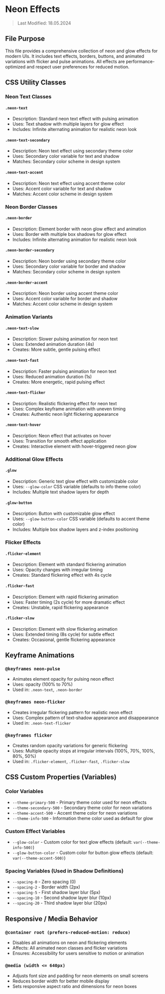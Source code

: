 # Neon Effects
> Last Modified: 18.05.2024

## File Purpose

This file provides a comprehensive collection of neon and glow effects for modern UIs. It includes text effects, borders, buttons, and animated variations with flicker and pulse animations. All effects are performance-optimized and respect user preferences for reduced motion.

## CSS Utility Classes

### Neon Text Classes

#### `.neon-text`
- Description: Standard neon text effect with pulsing animation
- Uses: Text shadow with multiple layers for glow effect
- Includes: Infinite alternating animation for realistic neon look

#### `.neon-text-secondary`
- Description: Neon text effect using secondary theme color
- Uses: Secondary color variable for text and shadow
- Matches: Secondary color scheme in design system

#### `.neon-text-accent`
- Description: Neon text effect using accent theme color
- Uses: Accent color variable for text and shadow
- Matches: Accent color scheme in design system

### Neon Border Classes

#### `.neon-border`
- Description: Element border with neon glow effect and animation
- Uses: Border with multiple box shadows for glow effect
- Includes: Infinite alternating animation for realistic neon look

#### `.neon-border-secondary`
- Description: Neon border using secondary theme color
- Uses: Secondary color variable for border and shadow
- Matches: Secondary color scheme in design system

#### `.neon-border-accent`
- Description: Neon border using accent theme color
- Uses: Accent color variable for border and shadow
- Matches: Accent color scheme in design system

### Animation Variants

#### `.neon-text-slow`
- Description: Slower pulsing animation for neon text
- Uses: Extended animation duration (4s)
- Creates: More subtle, gentle pulsing effect

#### `.neon-text-fast`
- Description: Faster pulsing animation for neon text
- Uses: Reduced animation duration (1s)
- Creates: More energetic, rapid pulsing effect

#### `.neon-text-flicker`
- Description: Realistic flickering effect for neon text
- Uses: Complex keyframe animation with uneven timing
- Creates: Authentic neon light flickering appearance

#### `.neon-text-hover`
- Description: Neon effect that activates on hover
- Uses: Transition for smooth effect application
- Creates: Interactive element with hover-triggered neon glow

### Additional Glow Effects

#### `.glow`
- Description: Generic text glow effect with customizable color
- Uses: `--glow-color` CSS variable (defaults to info theme color)
- Includes: Multiple text shadow layers for depth

#### `.glow-button`
- Description: Button with customizable glow effect
- Uses: `--glow-button-color` CSS variable (defaults to accent theme color)
- Includes: Multiple box shadow layers and z-index positioning

### Flicker Effects

#### `.flicker-element`
- Description: Element with standard flickering animation
- Uses: Opacity changes with irregular timing
- Creates: Standard flickering effect with 4s cycle

#### `.flicker-fast`
- Description: Element with rapid flickering animation
- Uses: Faster timing (2s cycle) for more dramatic effect
- Creates: Unstable, rapid flickering appearance

#### `.flicker-slow`
- Description: Element with slow flickering animation
- Uses: Extended timing (8s cycle) for subtle effect
- Creates: Occasional, gentle flickering appearance

## Keyframe Animations

### `@keyframes neon-pulse`
- Animates element opacity for pulsing neon effect
- Uses: opacity (100% to 70%)
- Used in: `.neon-text`, `.neon-border`

### `@keyframes neon-flicker`
- Creates irregular flickering pattern for realistic neon effect
- Uses: Complex pattern of text-shadow appearance and disappearance
- Used in: `.neon-text-flicker`

### `@keyframes flicker`
- Creates random opacity variations for generic flickering
- Uses: Multiple opacity stops at irregular intervals (100%, 70%, 100%, 80%, 50%)
- Used in: `.flicker-element`, `.flicker-fast`, `.flicker-slow`

## CSS Custom Properties (Variables)

### Color Variables
- `--theme-primary-500` - Primary theme color used for neon effects
- `--theme-secondary-500` - Secondary theme color for neon variations
- `--theme-accent-500` - Accent theme color for neon variations
- `--theme-info-500` - Information theme color used as default for glow

### Custom Effect Variables
- `--glow-color` - Custom color for text glow effects (default: `var(--theme-info-500)`)
- `--glow-button-color` - Custom color for button glow effects (default: `var(--theme-accent-500)`)

### Spacing Variables (Used in Shadow Definitions)
- `--spacing-0` - Zero spacing (0)
- `--spacing-2` - Border width (2px)
- `--spacing-5` - First shadow layer blur (5px)
- `--spacing-10` - Second shadow layer blur (10px)
- `--spacing-20` - Third shadow layer blur (20px)

## Responsive / Media Behavior

### `@container root (prefers-reduced-motion: reduce)`
- Disables all animations on neon and flickering elements
- Affects: All animated neon classes and flicker variations
- Ensures: Accessibility for users sensitive to motion or animation

### `@media (width <= 640px)`
- Adjusts font size and padding for neon elements on small screens
- Reduces border width for better mobile display
- Sets responsive aspect ratio and dimensions for neon boxes 